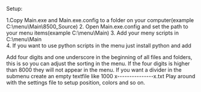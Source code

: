 Setup:

1.Copy Main.exe and Main.exe.config to a folder on your computer(example C:\menu\Main\8500_Source)
2. Open Main.exe.config and set the path to your menu items(example C:\menu\Main\)
3. Add your meny scripts in C:\menu\Main\
4. If you want to use python scripts in the menu just install python and add 

Add four digits and one underscore in the beginning of all files and folders, this is so you can adjust the sorting in the menu.
If the four digits is higher than 8000 they will not appear in the menu.
If you want a divider in the submenu create an empty textfile like 1000 x---------------x.txt
Play around with the settings file to setup position, colors and so on.
